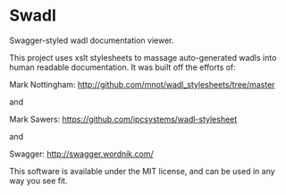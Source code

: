 Swadl
=====

Swagger-styled wadl documentation viewer.

This project uses xslt stylesheets to massage auto-generated wadls into human
readable documentation. It was built off the efforts of:


Mark Nottingham: http://github.com/mnot/wadl_stylesheets/tree/master


and 


Mark Sawers: https://github.com/ipcsystems/wadl-stylesheet


and 


Swagger: http://swagger.wordnik.com/


This software is available under the MIT license, and can be used in any way
you see fit.



